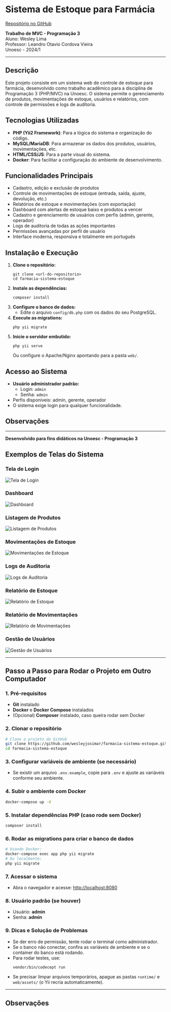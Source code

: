 # Sistema de Estoque para Farmácia

[Repositório no GitHub](https://github.com/wesleyjosimar/farmacia-sistema-estoque.git)

<!--
Comentário feito por um aluno da 5ª fase de Ciência da Computação:
Este projeto é um sistema de controle de estoque para farmácias. Ele foi desenvolvido para ajudar a gerenciar produtos, movimentações de estoque, usuários e auditorias de ações no sistema. O objetivo é facilitar o controle de entrada e saída de produtos, evitando perdas e melhorando a organização.
-->

**Trabalho de MVC - Programação 3**  
Aluno: Wesley Lima  
Professor: Leandro Otavio Cordova Vieira  
Unoesc - 2024/1

---

## Descrição

Este projeto consiste em um sistema web de controle de estoque para farmácia, desenvolvido como trabalho acadêmico para a disciplina de Programação 3 (PHP/MVC) na Unoesc. O sistema permite o gerenciamento de produtos, movimentações de estoque, usuários e relatórios, com controle de permissões e logs de auditoria.

## Tecnologias Utilizadas
<!--
Aqui usamos o framework Yii2 (PHP), que é muito utilizado para criar aplicações web de forma rápida e organizada. Também utilizamos banco de dados relacional (MySQL ou MariaDB), HTML, CSS e um pouco de JavaScript para a interface.
-->

- **PHP (Yii2 Framework)**: Para a lógica do sistema e organização do código.
- **MySQL/MariaDB**: Para armazenar os dados dos produtos, usuários, movimentações, etc.
- **HTML/CSS/JS**: Para a parte visual do sistema.
- **Docker**: Para facilitar a configuração do ambiente de desenvolvimento.

## Funcionalidades Principais
<!--
O sistema permite cadastrar produtos, registrar movimentações de estoque (entrada e saída), cadastrar usuários com diferentes permissões e visualizar relatórios. Também existe um log de auditoria para registrar as ações importantes feitas pelos usuários.
-->

- Cadastro, edição e exclusão de produtos
- Controle de movimentações de estoque (entrada, saída, ajuste, devolução, etc.)
- Relatórios de estoque e movimentações (com exportação)
- Dashboard com alertas de estoque baixo e produtos a vencer
- Cadastro e gerenciamento de usuários com perfis (admin, gerente, operador)
- Logs de auditoria de todas as ações importantes
- Permissões avançadas por perfil de usuário
- Interface moderna, responsiva e totalmente em português

## Instalação e Execução

1. **Clone o repositório:**
   ```
   git clone <url-do-repositorio>
   cd farmacia-sistema-estoque
   ```
2. **Instale as dependências:**
   ```
   composer install
   ```
3. **Configure o banco de dados:**
   - Edite o arquivo `config/db.php` com os dados do seu PostgreSQL.
4. **Execute as migrations:**
   ```
   php yii migrate
   ```
5. **Inicie o servidor embutido:**
   ```
   php yii serve
   ```
   Ou configure o Apache/Nginx apontando para a pasta `web/`.

## Acesso ao Sistema
- **Usuário administrador padrão:**
  - Login: `admin`
  - Senha: `admin`
- Perfis disponíveis: admin, gerente, operador
- O sistema exige login para qualquer funcionalidade.

## Observações
<!--
Esse projeto é uma ótima base para aprender sobre desenvolvimento web, MVC, autenticação de usuários e integração com banco de dados. Qualquer dúvida, procure nos arquivos do projeto ou pergunte para o professor!
-->

---

**Desenvolvido para fins didáticos na Unoesc - Programação 3**

## Exemplos de Telas do Sistema

### Tela de Login
![Tela de Login](docs/tela-login.png)

### Dashboard
![Dashboard](docs/dashboard.png)

### Listagem de Produtos
![Listagem de Produtos](docs/produtos.png)

### Movimentações de Estoque
![Movimentações de Estoque](docs/movimentacoes.png)

### Logs de Auditoria
![Logs de Auditoria](docs/logs_auditoria.png)

### Relatório de Estoque
![Relatório de Estoque](docs/relatorio-estoque.png)

### Relatório de Movimentações
![Relatório de Movimentações](docs/relatorio-movimentacoes.png)

### Gestão de Usuários
![Gestão de Usuários](docs/usuarios.png)

---

## Passo a Passo para Rodar o Projeto em Outro Computador

### 1. Pré-requisitos
- **Git** instalado
- **Docker** e **Docker Compose** instalados
- (Opcional) **Composer** instalado, caso queira rodar sem Docker

### 2. Clonar o repositório
```bash
# Clone o projeto do GitHub
git clone https://github.com/wesleyjosimar/farmacia-sistema-estoque.git
cd farmacia-sistema-estoque
```

### 3. Configurar variáveis de ambiente (se necessário)
- Se existir um arquivo `.env.example`, copie para `.env` e ajuste as variáveis conforme seu ambiente.

### 4. Subir o ambiente com Docker
```bash
docker-compose up -d
```

### 5. Instalar dependências PHP (caso rode sem Docker)
```bash
composer install
```

### 6. Rodar as migrations para criar o banco de dados
```bash
# Usando Docker:
docker-compose exec app php yii migrate
# Ou localmente:
php yii migrate
```

### 7. Acessar o sistema
- Abra o navegador e acesse: [http://localhost:8080](http://localhost:8080)

### 8. Usuário padrão (se houver)
- Usuário: **admin**
- Senha: **admin**

### 9. Dicas e Solução de Problemas
- Se der erro de permissão, tente rodar o terminal como administrador.
- Se o banco não conectar, confira as variáveis de ambiente e se o container do banco está rodando.
- Para rodar testes, use:
  ```bash
  vendor/bin/codecept run
  ```
- Se precisar limpar arquivos temporários, apague as pastas `runtime/` e `web/assets/` (o Yii recria automaticamente).

---

## Observações
<!--
Esse projeto é uma ótima base para aprender sobre desenvolvimento web, MVC, autenticação de usuários e integração com banco de dados. Qualquer dúvida, procure nos arquivos do projeto ou pergunte para o professor!
-->
